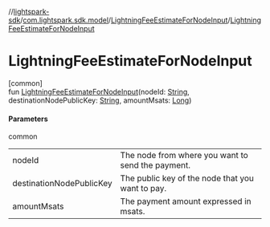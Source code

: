 //[lightspark-sdk](../../../index.md)/[com.lightspark.sdk.model](../index.md)/[LightningFeeEstimateForNodeInput](index.md)/[LightningFeeEstimateForNodeInput](-lightning-fee-estimate-for-node-input.md)

# LightningFeeEstimateForNodeInput

[common]\
fun [LightningFeeEstimateForNodeInput](-lightning-fee-estimate-for-node-input.md)(nodeId: [String](https://kotlinlang.org/api/latest/jvm/stdlib/kotlin/-string/index.html), destinationNodePublicKey: [String](https://kotlinlang.org/api/latest/jvm/stdlib/kotlin/-string/index.html), amountMsats: [Long](https://kotlinlang.org/api/latest/jvm/stdlib/kotlin/-long/index.html))

#### Parameters

common

| | |
|---|---|
| nodeId | The node from where you want to send the payment. |
| destinationNodePublicKey | The public key of the node that you want to pay. |
| amountMsats | The payment amount expressed in msats. |
